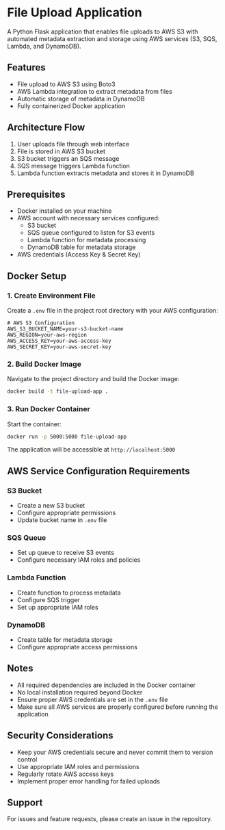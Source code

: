 # File Upload Application

A Python Flask application that enables file uploads to AWS S3 with automated metadata extraction and storage using AWS services (S3, SQS, Lambda, and DynamoDB).

## Features

- File upload to AWS S3 using Boto3
- AWS Lambda integration to extract metadata from files
- Automatic storage of metadata in DynamoDB
- Fully containerized Docker application

## Architecture Flow

1. User uploads file through web interface
2. File is stored in AWS S3 bucket
3. S3 bucket triggers an SQS message
4. SQS message triggers Lambda function
5. Lambda function extracts metadata and stores it in DynamoDB

## Prerequisites

- Docker installed on your machine
- AWS account with necessary services configured:
  - S3 bucket
  - SQS queue configured to listen for S3 events
  - Lambda function for metadata processing
  - DynamoDB table for metadata storage
- AWS credentials (Access Key & Secret Key)

## Docker Setup

### 1. Create Environment File

Create a `.env` file in the project root directory with your AWS configuration:

```
# AWS S3 Configuration
AWS_S3_BUCKET_NAME=your-s3-bucket-name
AWS_REGION=your-aws-region
AWS_ACCESS_KEY=your-aws-access-key
AWS_SECRET_KEY=your-aws-secret-key
```

### 2. Build Docker Image

Navigate to the project directory and build the Docker image:

```bash
docker build -t file-upload-app .
```

### 3. Run Docker Container

Start the container:

```bash
docker run -p 5000:5000 file-upload-app
```

The application will be accessible at `http://localhost:5000`

## AWS Service Configuration Requirements

### S3 Bucket
- Create a new S3 bucket
- Configure appropriate permissions
- Update bucket name in `.env` file

### SQS Queue
- Set up queue to receive S3 events
- Configure necessary IAM roles and policies

### Lambda Function
- Create function to process metadata
- Configure SQS trigger
- Set up appropriate IAM roles

### DynamoDB
- Create table for metadata storage
- Configure appropriate access permissions

## Notes

- All required dependencies are included in the Docker container
- No local installation required beyond Docker
- Ensure proper AWS credentials are set in the `.env` file
- Make sure all AWS services are properly configured before running the application

## Security Considerations

- Keep your AWS credentials secure and never commit them to version control
- Use appropriate IAM roles and permissions
- Regularly rotate AWS access keys
- Implement proper error handling for failed uploads

## Support

For issues and feature requests, please create an issue in the repository.
